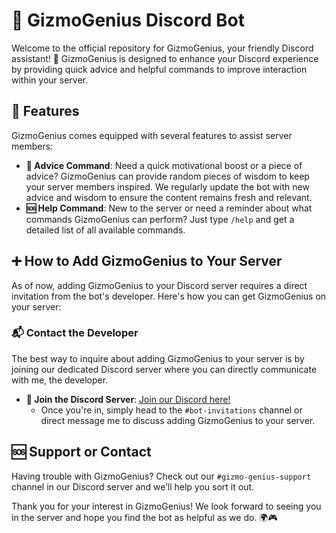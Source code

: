# 🤖 GizmoGenius Discord Bot

Welcome to the official repository for GizmoGenius, your friendly Discord assistant! 🌟 GizmoGenius is designed to enhance your Discord experience by providing quick advice and helpful commands to improve interaction within your server.

## 🎉 Features

GizmoGenius comes equipped with several features to assist server members:

- **📝 Advice Command**: Need a quick motivational boost or a piece of advice? GizmoGenius can provide random pieces of wisdom to keep your server members inspired. We regularly update the bot with new advice and wisdom to ensure the content remains fresh and relevant.
- **🆘 Help Command**: New to the server or need a reminder about what commands GizmoGenius can perform? Just type `/help` and get a detailed list of all available commands.

## ➕ How to Add GizmoGenius to Your Server

As of now, adding GizmoGenius to your Discord server requires a direct invitation from the bot's developer. Here's how you can get GizmoGenius on your server:

### 📬 Contact the Developer

The best way to inquire about adding GizmoGenius to your server is by joining our dedicated Discord server where you can directly communicate with me, the developer.

- **🔗 Join the Discord Server**: [Join our Discord here!](https://discord.fnbubbles420.org/invite)
  - Once you're in, simply head to the `#bot-invitations` channel or direct message me to discuss adding GizmoGenius to your server.

## 🆘 Support or Contact

Having trouble with GizmoGenius? Check out our `#gizmo-genius-support` channel in our Discord server and we’ll help you sort it out.

Thank you for your interest in GizmoGenius! We look forward to seeing you in the server and hope you find the bot as helpful as we do. 🌍🎮
